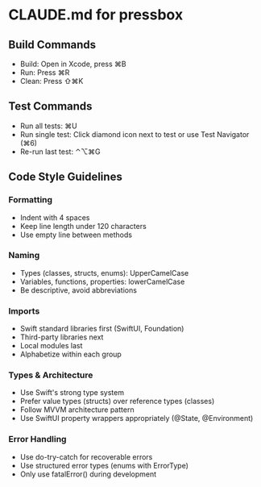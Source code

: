 # CLAUDE.md for pressbox

## Build Commands
- Build: Open in Xcode, press ⌘B
- Run: Press ⌘R
- Clean: Press ⇧⌘K

## Test Commands
- Run all tests: ⌘U
- Run single test: Click diamond icon next to test or use Test Navigator (⌘6)
- Re-run last test: ⌃⌥⌘G

## Code Style Guidelines

### Formatting
- Indent with 4 spaces
- Keep line length under 120 characters
- Use empty line between methods

### Naming
- Types (classes, structs, enums): UpperCamelCase
- Variables, functions, properties: lowerCamelCase
- Be descriptive, avoid abbreviations

### Imports
- Swift standard libraries first (SwiftUI, Foundation)
- Third-party libraries next
- Local modules last
- Alphabetize within each group

### Types & Architecture
- Use Swift's strong type system
- Prefer value types (structs) over reference types (classes)
- Follow MVVM architecture pattern
- Use SwiftUI property wrappers appropriately (@State, @Environment)

### Error Handling
- Use do-try-catch for recoverable errors
- Use structured error types (enums with ErrorType)
- Only use fatalError() during development